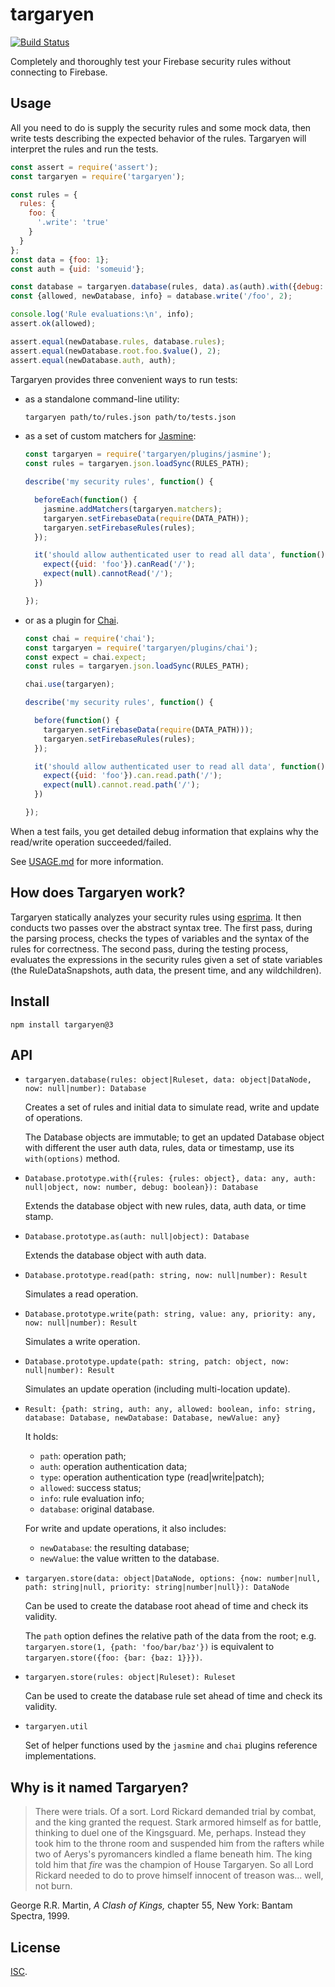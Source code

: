 
targaryen
=========

[![Build Status](https://travis-ci.org/goldibex/targaryen.svg)](https://travis-ci.org/goldibex/targaryen)

Completely and thoroughly test your Firebase security rules without connecting to Firebase.

## Usage

All you need to do is supply the security rules and some mock data, then write tests describing the expected behavior of the rules. Targaryen will interpret the rules and run the tests.

```js
const assert = require('assert');
const targaryen = require('targaryen');

const rules = {
  rules: {
    foo: {
      '.write': 'true'
    }
  }
};
const data = {foo: 1};
const auth = {uid: 'someuid'};

const database = targaryen.database(rules, data).as(auth).with({debug: true});
const {allowed, newDatabase, info} = database.write('/foo', 2);

console.log('Rule evaluations:\n', info);
assert.ok(allowed);

assert.equal(newDatabase.rules, database.rules);
assert.equal(newDatabase.root.foo.$value(), 2);
assert.equal(newDatabase.auth, auth);
```

Targaryen provides three convenient ways to run tests:

- as a standalone command-line utility:

    ```bash
    targaryen path/to/rules.json path/to/tests.json
    ```

- as a set of custom matchers for [Jasmine](https://jasmine.github.io):

    ```js
    const targaryen = require('targaryen/plugins/jasmine');
    const rules = targaryen.json.loadSync(RULES_PATH);

    describe('my security rules', function() {

      beforeEach(function() {
        jasmine.addMatchers(targaryen.matchers);
        targaryen.setFirebaseData(require(DATA_PATH));
        targaryen.setFirebaseRules(rules);
      });

      it('should allow authenticated user to read all data', function() {
        expect({uid: 'foo'}).canRead('/');
        expect(null).cannotRead('/');
      })

    });
    ```

- or as a plugin for [Chai](http://chaijs.com).

    ```js
    const chai = require('chai');
    const targaryen = require('targaryen/plugins/chai');
    const expect = chai.expect;
    const rules = targaryen.json.loadSync(RULES_PATH);

    chai.use(targaryen);

    describe('my security rules', function() {

      before(function() {
        targaryen.setFirebaseData(require(DATA_PATH)));
        targaryen.setFirebaseRules(rules);
      });

      it('should allow authenticated user to read all data', function() {
        expect({uid: 'foo'}).can.read.path('/');
        expect(null).cannot.read.path('/');
      })

    });
    ```

When a test fails, you get detailed debug information that explains why the read/write operation succeeded/failed.

See [USAGE.md](https://github.com/goldibex/targaryen/blob/master/USAGE.md) for more information.


## How does Targaryen work?

Targaryen statically analyzes your security rules using [esprima](http://esprima.org). It then conducts two passes over the abstract syntax tree. The first pass, during the parsing process, checks the types of variables and the syntax of the rules for correctness. The second pass, during the testing process, evaluates the expressions in the security rules given a set of state variables (the RuleDataSnapshots, auth data, the present time, and any wildchildren).


## Install

```shell
npm install targaryen@3
```


## API

- `targaryen.database(rules: object|Ruleset, data: object|DataNode, now: null|number): Database`

    Creates a set of rules and initial data to simulate read, write and update of operations.

    The Database objects are immutable; to get an updated Database object with different the user auth data, rules, data or timestamp, use its `with(options)` method.

- `Database.prototype.with({rules: {rules: object}, data: any, auth: null|object, now: number, debug: boolean}): Database`

    Extends the database object with new rules, data, auth data, or time stamp.

- `Database.prototype.as(auth: null|object): Database`

    Extends the database object with auth data.

- `Database.prototype.read(path: string, now: null|number): Result`

    Simulates a read operation.

- `Database.prototype.write(path: string, value: any, priority: any, now: null|number): Result`

    Simulates a write operation.

- `Database.prototype.update(path: string, patch: object, now: null|number): Result`

    Simulates an update operation (including multi-location update).

- `Result: {path: string, auth: any, allowed: boolean, info: string, database: Database, newDatabase: Database, newValue: any}`

    It holds:

    - `path`: operation path;
    - `auth`: operation authentication data;
    - `type`: operation authentication type (read|write|patch);
    - `allowed`: success status;
    - `info`: rule evaluation info;
    - `database`: original database.

    For write and update operations, it also includes:

    - `newDatabase`: the resulting database;
    - `newValue`: the value written to the database.

- `targaryen.store(data: object|DataNode, options: {now: number|null, path: string|null, priority: string|number|null}): DataNode`

    Can be used to create the database root ahead of time and check its validity.

    The `path` option defines the relative path of the data from the root; e.g. `targaryen.store(1, {path: 'foo/bar/baz'})` is equivalent to `targaryen.store({foo: {bar: {baz: 1}}})`.

- `targaryen.store(rules: object|Ruleset): Ruleset`

    Can be used to create the database rule set ahead of time and check its validity.

- `targaryen.util`

    Set of helper functions used by the `jasmine` and `chai` plugins reference implementations.


## Why is it named Targaryen?

> There were trials. Of a sort. Lord Rickard demanded trial by combat, and the
> king granted the request. Stark armored himself as for battle, thinking to
> duel one of the Kingsguard. Me, perhaps. Instead they took him to the throne
> room and suspended him from the rafters while two of Aerys's pyromancers
> kindled a flame beneath him. The king told him that *fire* was the champion
> of House Targaryen. So all Lord Rickard needed to do to prove himself
> innocent of treason was... well, not burn.

George R.R. Martin, *A Clash of Kings,* chapter 55, New York: Bantam Spectra, 1999.

## License

[ISC](https://github.com/goldibex/targaryen/blob/master/LICENSE).
